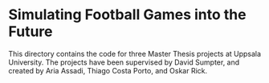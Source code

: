 # Simulating Football Games into the Future

This directory contains the code for three Master Thesis projects at Uppsala University. The projects have been supervised by David Sumpter, and created by Aria Assadi, Thiago Costa Porto, and Oskar Rick.
